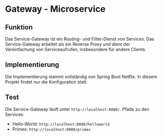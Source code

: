 # Gateway - Microservice

## Funktion

Das Service-Gateway ist ein Routing- und Filter-Dienst von Services. Das 
Service-Gateway arbeitet als ein Reverse Proxy und dient der Vereinfachung
von Serviceaufrufen, insbesondere für andere Clients.

## Implementierung

Die Implementierung stammt vollständig von Spring Boot Netflix. In diesem 
Projekt findet nur die Konfiguration statt.

## Test

Die Service-Gateway läuft unter `http://localhost:8080/`. Pfade zu den 
Services:

* Hello-World: `http://localhost:8080/helloworld`
* Primes: `http://localhost:8080/primes`
